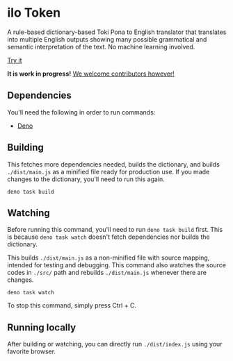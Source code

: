 # ilo Token

A rule-based dictionary-based Toki Pona to English translator that translates into multiple English outputs showing many possible grammatical and semantic interpretation of the text. No machine learning involved.

[Try it](https://ilo-token.github.io/)

**It is work in progress!** [We welcome contributors however!](./CONTRIBUTING.md)

## Dependencies

You'll need the following in order to run commands:

- [Deno](https://deno.com/)

## Building

This fetches more dependencies needed, builds the dictionary, and builds `./dist/main.js` as a minified file ready for production use. If you made changes to the dictionary, you'll need to run this again.

```
deno task build
```

## Watching

Before running this command, you'll need to run `deno task build` first. This is because `deno task watch` doesn't fetch dependencies nor builds the dictionary.

This builds `./dist/main.js` as a non-minified file with source mapping, intended for testing and debugging. This command also watches the source codes in `./src/` path and rebuilds `./dist/main.js` whenever there are changes.

```
deno task watch
```

To stop this command, simply press Ctrl + C.

## Running locally

After building or watching, you can directly run `./dist/index.js` using your favorite browser.
